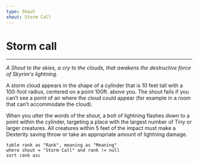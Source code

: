 ```yaml
---
type: Shout
shout: Storm Call
---
```

# Storm call
---
*A Shout to the skies, a cry to the clouds, that awakens the destructive force of Skyrim's lightning.*

A storm cloud appears in the shape of a cylinder that is 10 feet tall with a 100-foot radius, centered on a point 100ft. above you. The shout fails if you can’t see a point of air where the cloud could appear (for example in a room that can’t accommodate the cloud).

When you utter the words of the shout, a bolt of lightning flashes down to a point within the cylinder, targeting a place with the largest number of Tiny or larger creatures. All creatures within 5 feet of the impact must make a Dexterity saving throw or take an appropriate amount of lightning damage.

```dataview
table rank as "Rank", meaning as "Meaning"
where shout = "Storm Call" and rank != null
sort rank asc
```